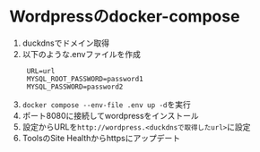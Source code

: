 # Wordpressのdocker-compose
1. duckdnsでドメイン取得
2. 以下のような.envファイルを作成
   ```
    URL=url
    MYSQL_ROOT_PASSWORD=password1
    MYSQL_PASSWORD=password2
    ```
3. `docker compose --env-file .env up -d`を実行
4. ポート8080に接続してwordpressをインストール
5. 設定からURLを`http://wordpress.<duckdnsで取得したurl>`に設定
6. ToolsのSite Healthからhttpsにアップデート
